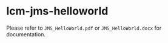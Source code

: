 # lcm-jms-helloworld

Please refer to `JMS_HelloWorld.pdf` or `JMS_HelloWorld.docx` for documentation.